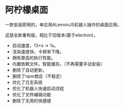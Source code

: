 # 阿柠檬桌面

一款安装即用的，单应用ALemonJS机器人操作的桌面应用。

这是全新重构版，相比于旧版本(基于electron)，

- 启动速度，13+s -> 1s。
- 渲染速度快，卡顿率下降。
- 拥有更高的执行性能。
- 内置依赖文件。智能缓存。（不再需要手动安装）
- 删除了自动更新。
- 删除了npm商店（不稳定）
- 优化了日志系统
- 优化了机器人快速启动流程
- 优化了文件编辑功能
- 删除了无用的快捷键